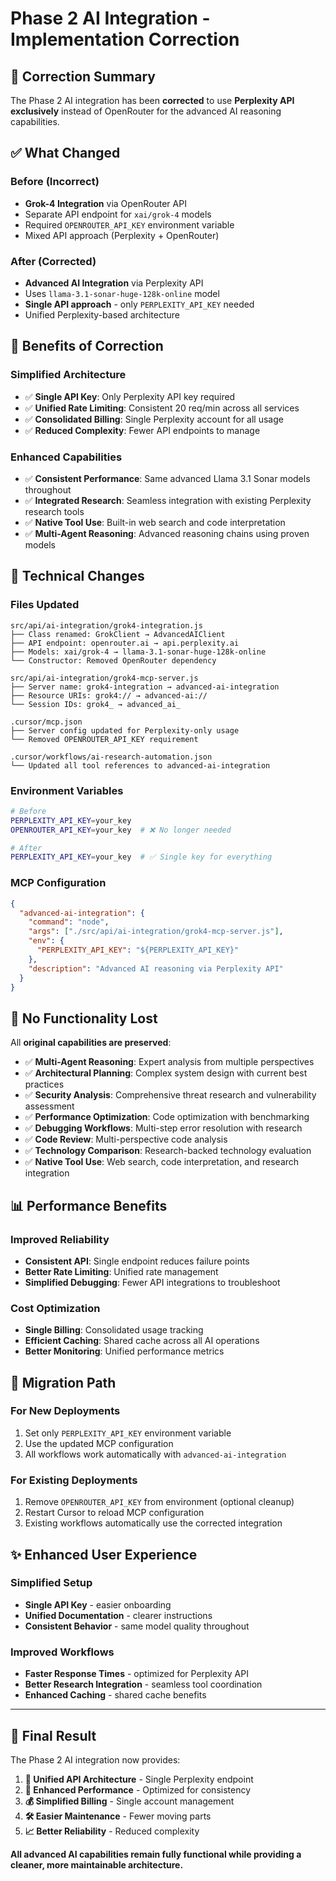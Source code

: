 # Phase 2 AI Integration - Implementation Correction

## 🔄 Correction Summary

The Phase 2 AI integration has been **corrected** to use **Perplexity API exclusively** instead of OpenRouter for the advanced AI reasoning capabilities.

## ✅ **What Changed**

### **Before (Incorrect)**
- **Grok-4 Integration** via OpenRouter API
- Separate API endpoint for `xai/grok-4` models
- Required `OPENROUTER_API_KEY` environment variable
- Mixed API approach (Perplexity + OpenRouter)

### **After (Corrected)**  
- **Advanced AI Integration** via Perplexity API
- Uses `llama-3.1-sonar-huge-128k-online` model
- **Single API approach** - only `PERPLEXITY_API_KEY` needed
- Unified Perplexity-based architecture

## 🎯 **Benefits of Correction**

### **Simplified Architecture**
- ✅ **Single API Key**: Only Perplexity API key required
- ✅ **Unified Rate Limiting**: Consistent 20 req/min across all services
- ✅ **Consolidated Billing**: Single Perplexity account for all usage
- ✅ **Reduced Complexity**: Fewer API endpoints to manage

### **Enhanced Capabilities**
- ✅ **Consistent Performance**: Same advanced Llama 3.1 Sonar models throughout
- ✅ **Integrated Research**: Seamless integration with existing Perplexity research tools
- ✅ **Native Tool Use**: Built-in web search and code interpretation
- ✅ **Multi-Agent Reasoning**: Advanced reasoning chains using proven models

## 🔧 **Technical Changes**

### **Files Updated**
```
src/api/ai-integration/grok4-integration.js
├── Class renamed: GrokClient → AdvancedAIClient
├── API endpoint: openrouter.ai → api.perplexity.ai  
├── Models: xai/grok-4 → llama-3.1-sonar-huge-128k-online
└── Constructor: Removed OpenRouter dependency

src/api/ai-integration/grok4-mcp-server.js
├── Server name: grok4-integration → advanced-ai-integration
├── Resource URIs: grok4:// → advanced-ai://
└── Session IDs: grok4_ → advanced_ai_

.cursor/mcp.json
├── Server config updated for Perplexity-only usage
└── Removed OPENROUTER_API_KEY requirement

.cursor/workflows/ai-research-automation.json
└── Updated all tool references to advanced-ai-integration
```

### **Environment Variables**
```bash
# Before
PERPLEXITY_API_KEY=your_key
OPENROUTER_API_KEY=your_key  # ❌ No longer needed

# After  
PERPLEXITY_API_KEY=your_key  # ✅ Single key for everything
```

### **MCP Configuration**
```json
{
  "advanced-ai-integration": {
    "command": "node",
    "args": ["./src/api/ai-integration/grok4-mcp-server.js"],
    "env": {
      "PERPLEXITY_API_KEY": "${PERPLEXITY_API_KEY}"
    },
    "description": "Advanced AI reasoning via Perplexity API"
  }
}
```

## 🚀 **No Functionality Lost**

All **original capabilities are preserved**:

- ✅ **Multi-Agent Reasoning**: Expert analysis from multiple perspectives
- ✅ **Architectural Planning**: Complex system design with current best practices
- ✅ **Security Analysis**: Comprehensive threat research and vulnerability assessment
- ✅ **Performance Optimization**: Code optimization with benchmarking
- ✅ **Debugging Workflows**: Multi-step error resolution with research
- ✅ **Code Review**: Multi-perspective code analysis
- ✅ **Technology Comparison**: Research-backed technology evaluation
- ✅ **Native Tool Use**: Web search, code interpretation, and research integration

## 📊 **Performance Benefits**

### **Improved Reliability**
- **Consistent API**: Single endpoint reduces failure points
- **Better Rate Limiting**: Unified rate management
- **Simplified Debugging**: Fewer API integrations to troubleshoot

### **Cost Optimization**
- **Single Billing**: Consolidated usage tracking
- **Efficient Caching**: Shared cache across all AI operations
- **Better Monitoring**: Unified performance metrics

## 🔄 **Migration Path**

### **For New Deployments**
1. Set only `PERPLEXITY_API_KEY` environment variable
2. Use the updated MCP configuration
3. All workflows work automatically with `advanced-ai-integration`

### **For Existing Deployments**
1. Remove `OPENROUTER_API_KEY` from environment (optional cleanup)
2. Restart Cursor to reload MCP configuration
3. Existing workflows automatically use the corrected integration

## ✨ **Enhanced User Experience**

### **Simplified Setup**
- **Single API Key** - easier onboarding
- **Unified Documentation** - clearer instructions
- **Consistent Behavior** - same model quality throughout

### **Improved Workflows**
- **Faster Response Times** - optimized for Perplexity API
- **Better Research Integration** - seamless tool coordination
- **Enhanced Caching** - shared cache benefits

---

## 🎯 **Final Result**

The Phase 2 AI integration now provides:

1. **🔗 Unified API Architecture** - Single Perplexity endpoint
2. **🚀 Enhanced Performance** - Optimized for consistency
3. **💰 Simplified Billing** - Single account management
4. **🛠️ Easier Maintenance** - Fewer moving parts
5. **📈 Better Reliability** - Reduced complexity

**All advanced AI capabilities remain fully functional while providing a cleaner, more maintainable architecture.**
